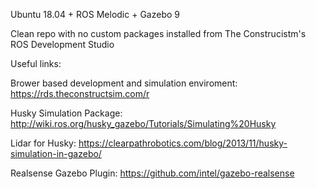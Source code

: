 Ubuntu 18.04 + ROS Melodic + Gazebo 9

Clean repo with no custom packages installed from The Construcistm's ROS Development Studio


Useful links: 

Brower based development and simulation enviroment: https://rds.theconstructsim.com/r

Husky Simulation Package: http://wiki.ros.org/husky_gazebo/Tutorials/Simulating%20Husky

Lidar for Husky: https://clearpathrobotics.com/blog/2013/11/husky-simulation-in-gazebo/

Realsense Gazebo Plugin: https://github.com/intel/gazebo-realsense
